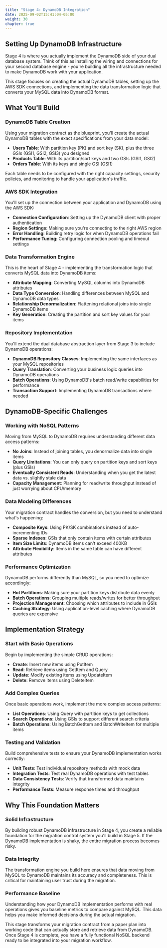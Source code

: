 ```yaml
---
title: "Stage 4: DynamoDB Integration"
date: 2025-09-02T15:41:04-05:00
weight: 30
chapter: true
---
```


## Setting Up DynamoDB Infrastructure

Stage 4 is where you actually implement the DynamoDB side of your dual database system. Think of this as installing the wiring and connections for your second database engine - you're building all the infrastructure needed to make DynamoDB work with your application.

This stage focuses on creating the actual DynamoDB tables, setting up the AWS SDK connections, and implementing the data transformation logic that converts your MySQL data into DynamoDB format.

## What You'll Build

### DynamoDB Table Creation

Using your migration contract as the blueprint, you'll create the actual DynamoDB tables with the exact specifications from your data model:

- **Users Table**: With partition key (PK) and sort key (SK), plus the three GSIs (GSI1, GSI2, GSI3) you designed
- **Products Table**: With its partition/sort keys and two GSIs (GSI1, GSI2)  
- **Orders Table**: With its keys and single GSI (GSI1)

Each table needs to be configured with the right capacity settings, security policies, and monitoring to handle your application's traffic.

### AWS SDK Integration

You'll set up the connection between your application and DynamoDB using the AWS SDK:

- **Connection Configuration**: Setting up the DynamoDB client with proper authentication
- **Region Settings**: Making sure you're connecting to the right AWS region
- **Error Handling**: Building retry logic for when DynamoDB operations fail
- **Performance Tuning**: Configuring connection pooling and timeout settings

### Data Transformation Engine

This is the heart of Stage 4 - implementing the transformation logic that converts MySQL data into DynamoDB items:

- **Attribute Mapping**: Converting MySQL columns into DynamoDB attributes
- **Data Type Conversion**: Handling differences between MySQL and DynamoDB data types
- **Relationship Denormalization**: Flattening relational joins into single DynamoDB items
- **Key Generation**: Creating the partition and sort key values for your items

### Repository Implementation

You'll extend the dual database abstraction layer from Stage 3 to include DynamoDB operations:

- **DynamoDB Repository Classes**: Implementing the same interfaces as your MySQL repositories
- **Query Translation**: Converting your business logic queries into DynamoDB operations
- **Batch Operations**: Using DynamoDB's batch read/write capabilities for performance
- **Transaction Support**: Implementing DynamoDB transactions where needed

## DynamoDB-Specific Challenges

### Working with NoSQL Patterns

Moving from MySQL to DynamoDB requires understanding different data access patterns:

- **No Joins**: Instead of joining tables, you denormalize data into single items
- **Query Limitations**: You can only query on partition keys and sort keys (plus GSIs)
- **Eventually Consistent Reads**: Understanding when you get the latest data vs. slightly stale data
- **Capacity Management**: Planning for read/write throughput instead of just worrying about CPU/memory

### Data Modeling Differences

Your migration contract handles the conversion, but you need to understand what's happening:

- **Composite Keys**: Using PK/SK combinations instead of auto-incrementing IDs
- **Sparse Indexes**: GSIs that only contain items with certain attributes
- **Item Size Limits**: DynamoDB items can't exceed 400KB
- **Attribute Flexibility**: Items in the same table can have different attributes

### Performance Optimization

DynamoDB performs differently than MySQL, so you need to optimize accordingly:

- **Hot Partitions**: Making sure your partition keys distribute data evenly
- **Batch Operations**: Grouping multiple reads/writes for better throughput
- **Projection Management**: Choosing which attributes to include in GSIs
- **Caching Strategy**: Using application-level caching where DynamoDB queries are expensive

## Implementation Strategy

### Start with Basic Operations

Begin by implementing the simple CRUD operations:
- **Create**: Insert new items using PutItem
- **Read**: Retrieve items using GetItem and Query
- **Update**: Modify existing items using UpdateItem  
- **Delete**: Remove items using DeleteItem

### Add Complex Queries

Once basic operations work, implement the more complex access patterns:
- **List Operations**: Using Query with partition keys to get collections
- **Search Operations**: Using GSIs to support different search criteria
- **Batch Operations**: Using BatchGetItem and BatchWriteItem for multiple items

### Testing and Validation

Build comprehensive tests to ensure your DynamoDB implementation works correctly:
- **Unit Tests**: Test individual repository methods with mock data
- **Integration Tests**: Test real DynamoDB operations with test tables
- **Data Consistency Tests**: Verify that transformed data maintains integrity
- **Performance Tests**: Measure response times and throughput

## Why This Foundation Matters

### Solid Infrastructure

By building robust DynamoDB infrastructure in Stage 4, you create a reliable foundation for the migration control system you'll build in Stage 5. If the DynamoDB implementation is shaky, the entire migration process becomes risky.

### Data Integrity

The transformation engine you build here ensures that data moving from MySQL to DynamoDB maintains its accuracy and completeness. This is critical for maintaining user trust during the migration.

### Performance Baseline

Understanding how your DynamoDB implementation performs with real operations gives you baseline metrics to compare against MySQL. This data helps you make informed decisions during the actual migration.

This stage transforms your migration contract from a paper plan into working code that can actually store and retrieve data from DynamoDB. Once Stage 4 is complete, you have a fully functional NoSQL backend ready to be integrated into your migration workflow.
